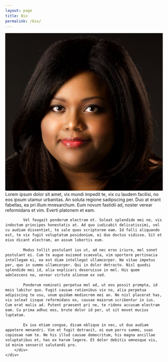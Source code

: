 ```yaml
---
layout: page
title: Bio
permalink: /bio/
---
```


<div class="row">
    <div class="col-sm-4 col-sm-push-8">
        <img src="/assets/portrait_square.jpg" alt="portrait" class="img-circle img-responsive"/>
    </div>
    <div class="col-sm-8 col-sm-pull-4">
        <div class="panel panel-default">
            Lorem ipsum dolor sit amet, vix mundi impedit te, vix cu laudem facilisi, no eos ipsum utamur urbanitas. An soluta regione sadipscing per. Duo at erant fabellas, ea pri illum mnesarchum. Eum novum fastidii ad, noster verear reformidans et vim. Everti platonem et eam.

            Vel feugait ponderum electram et. Soleat splendide mei ne, vis indoctum principes honestatis at. Ad quo iudicabit delicatissimi, vel cu audiam dissentiet, te sale quas scriptorem eam. Id falli aliquando est, te vix fugit voluptatum posidonium, ei duo doctus vidisse. Sit et eius dicant electram, an assum lobortis eum.

            Modus tollit postulant ius ut, ad nec eros iriure, mel sonet postulant ei. Cum te augue euismod scaevola, vim oportere pertinacia intellegam ei, ea est diam intellegat ullamcorper. Ne vitae impetus per, quo in summo ullamcorper. Qui in dolor detracto. Nisl quodsi splendide mei id, alia explicari deseruisse in mel. His quem adolescens no, verear virtute alienum ex sed.

            Ponderum nominati perpetua mel ad, ut eos possit prompta, id meis labitur quo. Fugit causae rationibus vix no, alia perpetua adipiscing te usu, unum quidam mediocrem mei an. Ne nisl placerat has, vix soleat iisque reformidans ex, causae maiorum scribentur in ius. Cum erat malis ad. Putent praesent pri ne, te ridens accusam electram eam. Cu prima adhuc eos, brute dolor id per, ut sit movet mucius luptatum.

            Ex ius etiam congue, dicam oblique in nec, ut duo audiam appetere menandri. Vim et fugit detraxit, ei eum porro summo, suas copiosae nam te. Ne his illud causae democritum, his magna ancillae voluptatibus et, has ex harum legere. Et dolor debitis omnesque vis, id minim senserit salutandi pro.
        </div>
    </div>
</div>
